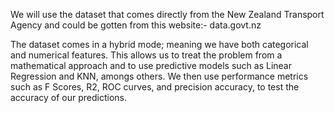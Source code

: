 We will use the dataset that comes  directly from the New Zealand Transport Agency and could be gotten from this website:- data.govt.nz

The dataset comes in a hybrid mode; meaning we have both categorical and numerical features. This allows us to treat the problem from a
mathematical approach and to use predictive models such as Linear Regression and KNN, amongs others.
We then use performance metrics such as F Scores, R2, ROC curves, and  precision accuracy, to test the accuracy of our predictions.
